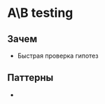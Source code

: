 # A\B testing

## Зачем

- Быстрая проверка гипотез

## Паттерны

- [](https://blog.bytebytego.com/i/103707419/possible-experiment-platform-architecture)